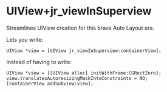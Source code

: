 UIView+jr_viewInSuperview
=========================

Streamlines UIView creation for this brave Auto Layout era.

Lets you write:

    UIView *view = [UIView jr_viewInSuperview:containerView];

Instead of having to write:

    UIView *view = [[UIView alloc] initWithFrame:CGRectZero];
    view.translatesAutoresizingMaskIntoConstraints = NO;
    [containerView addSubview:view];